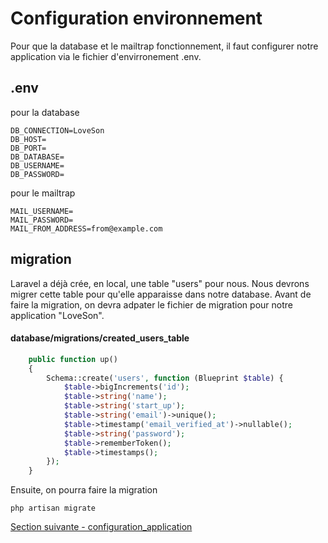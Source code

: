 # Configuration environnement
Pour que la database et le mailtrap fonctionnement, il faut configurer notre application via le fichier d'envirronement .env.


## .env
pour la database
```
DB_CONNECTION=LoveSon
DB_HOST=
DB_PORT=
DB_DATABASE=
DB_USERNAME=
DB_PASSWORD=
```

pour le mailtrap
```
MAIL_USERNAME=
MAIL_PASSWORD=
MAIL_FROM_ADDRESS=from@example.com
```
## migration
Laravel a déjà crée, en local, une table "users" pour nous. Nous devrons migrer cette table pour qu'elle apparaisse dans notre database. Avant de faire la migration, on devra adpater le fichier de migration pour notre application "LoveSon".

#### database/migrations/created_users_table
```php
    public function up()
    {
        Schema::create('users', function (Blueprint $table) {
            $table->bigIncrements('id');
            $table->string('name');
            $table->string('start_up');
            $table->string('email')->unique();
            $table->timestamp('email_verified_at')->nullable();
            $table->string('password');
            $table->rememberToken();
            $table->timestamps();
        });
    }
```

Ensuite, on pourra faire la migration 
```
php artisan migrate
```

[Section suivante - configuration_application](3.configuration_application.md)
